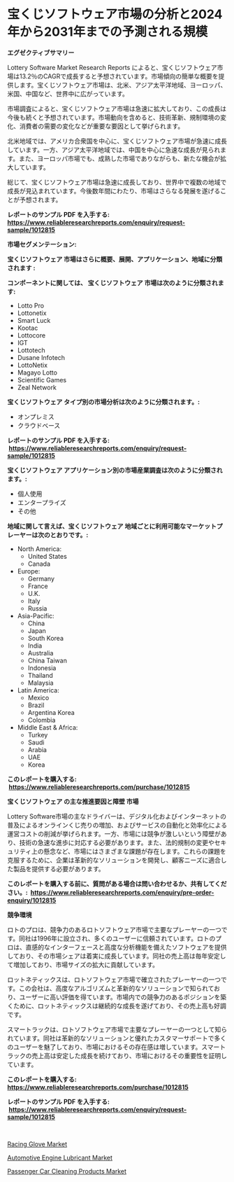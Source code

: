<p><h1>宝くじソフトウェア市場の分析と2024年から2031年までの予測される規模</h1></p><p><strong>エグゼクティブサマリー</strong></p>
<p><p>Lottery Software Market Research Reports によると、宝くじソフトウェア市場は13.2％のCAGRで成長すると予想されています。市場傾向の簡単な概要を提供します。宝くじソフトウェア市場は、北米、アジア太平洋地域、ヨーロッパ、米国、中国など、世界中に広がっています。</p><p>市場調査によると、宝くじソフトウェア市場は急速に拡大しており、この成長は今後も続くと予想されています。市場動向を含めると、技術革新、規制環境の変化、消費者の需要の変化などが重要な要因として挙げられます。</p><p>北米地域では、アメリカ合衆国を中心に、宝くじソフトウェア市場が急速に成長しています。一方、アジア太平洋地域では、中国を中心に急速な成長が見られます。また、ヨーロッパ市場でも、成熟した市場でありながらも、新たな機会が拡大しています。</p><p>総じて、宝くじソフトウェア市場は急速に成長しており、世界中で複数の地域で成長が見込まれています。今後数年間にわたり、市場はさらなる発展を遂げることが予想されます。</p></p>
<p><strong>レポートのサンプル PDF を入手する: <a href="https://www.reliableresearchreports.com/enquiry/request-sample/1012815">https://www.reliableresearchreports.com/enquiry/request-sample/1012815</a></strong></p>
<p><strong>市場セグメンテーション:</strong></p>
<p><strong> 宝くじソフトウェア 市場はさらに概要、展開、アプリケーション、地域に分類されます :</strong></p>
<p><strong>コンポーネントに関しては、 宝くじソフトウェア 市場は次のように分類されます: &nbsp;</strong></p>
<p><ul><li>Lotto Pro</li><li>Lottonetix</li><li>Smart Luck</li><li>Kootac</li><li>Lottocore</li><li>IGT</li><li>Lottotech</li><li>Dusane Infotech</li><li>LottoNetix</li><li>Magayo Lotto</li><li>Scientific Games</li><li>Zeal Network</li></ul></p>
<p><strong> 宝くじソフトウェア タイプ別の市場分析は次のように分類されます。:</strong></p>
<p><ul><li>オンプレミス</li><li>クラウドベース</li></ul></p>
<p><strong>レポートのサンプル PDF を入手する: &nbsp;<a href="https://www.reliableresearchreports.com/enquiry/request-sample/1012815">https://www.reliableresearchreports.com/enquiry/request-sample/1012815</a></strong></p>
<p><strong> 宝くじソフトウェア アプリケーション別の市場産業調査は次のように分類されます。:</strong></p>
<p><ul><li>個人使用</li><li>エンタープライズ</li><li>その他</li></ul></p>
<p><strong>地域に関して言えば、宝くじソフトウェア 地域ごとに利用可能なマーケットプレーヤーは次のとおりです。:</strong></p>
<p><ul>
    <li>
        North America:
        <ul>
            <li>United States</li>
            <li>Canada</li>
        </ul>
    </li>
    <li>
        Europe:
        <ul>
            <li>Germany</li>
            <li>France</li>
            <li>U.K.</li>
            <li>Italy</li>
            <li>Russia</li>
        </ul>
    </li>
    <li>
        Asia-Pacific:
        <ul>
            <li>China</li>
            <li>Japan</li>
            <li>South Korea</li>
            <li>India</li>
            <li>Australia</li>
            <li>China Taiwan</li>
            <li>Indonesia</li>
            <li>Thailand</li>
            <li>Malaysia</li>
        </ul>
    </li>
    <li>
        Latin America:
        <ul>
            <li>Mexico</li>
            <li>Brazil</li>
            <li>Argentina Korea</li>
            <li>Colombia</li>
        </ul>
    </li>
    <li>
        Middle East & Africa:
        <ul>
            <li>Turkey</li>
            <li>Saudi</li>
            <li>Arabia</li>
            <li>UAE</li>
            <li>Korea</li>
        </ul>
    </li>
    </ul></p>
<p><strong>このレポートを購入する: &nbsp;<a href="https://www.reliableresearchreports.com/purchase/1012815">https://www.reliableresearchreports.com/purchase/1012815</a></strong></p>
<p><strong>宝くじソフトウェア の主な推進要因と障壁 市場</strong></p>
<p><p>Lottery Software市場の主なドライバーは、デジタル化およびインターネットの普及によるオンラインくじ売りの増加、およびサービスの自動化と効率化による運営コストの削減が挙げられます。一方、市場には競争が激しいという障壁があり、技術の急速な進歩に対応する必要があります。また、法的規制の変更やセキュリティ上の懸念など、市場にはさまざまな課題が存在します。これらの課題を克服するために、企業は革新的なソリューションを開発し、顧客ニーズに適合した製品を提供する必要があります。</p></p>
<p><strong>このレポートを購入する前に、質問がある場合は問い合わせるか、共有してください。:&nbsp; <a href="https://www.reliableresearchreports.com/enquiry/pre-order-enquiry/1012815">https://www.reliableresearchreports.com/enquiry/pre-order-enquiry/1012815</a></strong></p>
<p><strong>競争環境</strong></p>
<p><p>ロトのプロは、競争力のあるロトソフトウェア市場で主要なプレーヤーの一つです。同社は1996年に設立され、多くのユーザーに信頼されています。ロトのプロは、直感的なインターフェースと高度な分析機能を備えたソフトウェアを提供しており、その市場シェアは着実に成長しています。同社の売上高は毎年安定して増加しており、市場サイズの拡大に貢献しています。</p><p>ロットネティックスは、ロトソフトウェア市場で確立されたプレーヤーの一つです。この会社は、高度なアルゴリズムと革新的なソリューションで知られており、ユーザーに高い評価を得ています。市場内での競争力のあるポジションを築くために、ロットネティックスは継続的な成長を遂げており、その売上高も好調です。</p><p>スマートラックは、ロトソフトウェア市場で主要なプレーヤーの一つとして知られています。同社は革新的なソリューションと優れたカスタマーサポートで多くのユーザーを魅了しており、市場におけるその存在感は増しています。スマートラックの売上高は安定した成長を続けており、市場におけるその重要性を証明しています。</p></p>
<p><strong>このレポートを購入する: &nbsp; <a href="https://www.reliableresearchreports.com/purchase/1012815">https://www.reliableresearchreports.com/purchase/1012815</a></strong></p>
<p><strong>レポートのサンプル PDF を入手する: &nbsp;<a href="https://www.reliableresearchreports.com/enquiry/request-sample/1012815">https://www.reliableresearchreports.com/enquiry/request-sample/1012815</a></strong><strong></strong></p>
<p>&nbsp;</p>
<p><p><a href="https://github.com/Sarissaschmalingtr6fz2739/Market-Research-Report-List-1/blob/main/racing-glove-market.md">Racing Glove Market</a></p><p><a href="https://florentine-yuzu-f42.notion.site/Automotive-Engine-Lubricant-Market-Offer-Valuable-Insights-into-Market-Size-Market-Share-Market-Tr-767d1c3454aa4e17a7c44a9188a2914b">Automotive Engine Lubricant Market</a></p><p><a href="https://five-trouble-98a.notion.site/Passenger-Car-Cleaning-Products-Market-Size-Furnishes-Valuable-Information-Encompassing-Market-Share-577c2a4b0ced4cabbdac0504702b5d3e">Passenger Car Cleaning Products Market</a></p></p>